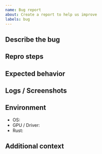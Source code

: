 ```yaml
---
name: Bug report
about: Create a report to help us improve
labels: bug
---
```


## Describe the bug

## Repro steps

## Expected behavior

## Logs / Screenshots

## Environment
- OS:
- GPU / Driver:
- Rust:

## Additional context
